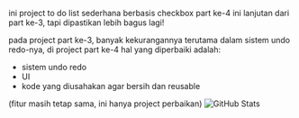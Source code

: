 ini project to do list sederhana berbasis checkbox part ke-4
ini lanjutan dari part ke-3, tapi dipastikan lebih bagus lagi!

pada project part ke-3, banyak kekurangannya terutama dalam sistem undo redo-nya, di project part ke-4 hal yang diperbaiki adalah:
- sistem undo redo
- UI
- kode yang diusahakan agar bersih dan reusable

(fitur masih tetap sama, ini hanya project perbaikan)
![GitHub Stats](https://github-readme-stats.vercel.app/api?username=Bills-6&show_icons=true&theme=dark)
